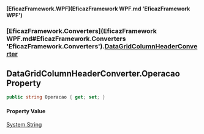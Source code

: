 #### [EficazFramework.WPF](EficazFramework WPF.md 'EficazFramework WPF')
### [EficazFramework.Converters](EficazFramework WPF.md#EficazFramework.Converters 'EficazFramework.Converters').[DataGridColumnHeaderConverter](EficazFramework.Converters/DataGridColumnHeaderConverter.md 'EficazFramework.Converters.DataGridColumnHeaderConverter')

## DataGridColumnHeaderConverter.Operacao Property

```csharp
public string Operacao { get; set; }
```

#### Property Value
[System.String](https://docs.microsoft.com/en-us/dotnet/api/System.String 'System.String')